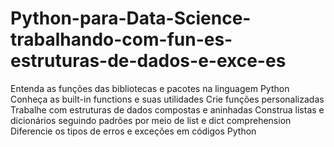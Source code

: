 # Python-para-Data-Science-trabalhando-com-fun-es-estruturas-de-dados-e-exce-es
Entenda as funções das bibliotecas e pacotes na linguagem Python Conheça as built-in functions e suas utilidades Crie funções personalizadas Trabalhe com estruturas de dados compostas e aninhadas Construa listas e dicionários seguindo padrões por meio de list e dict comprehension Diferencie os tipos de erros e exceções em códigos Python 
